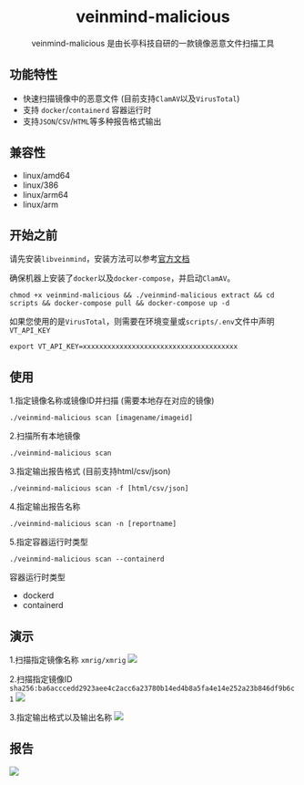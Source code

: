 <h1 align="center"> veinmind-malicious </h1>

<p align="center">
veinmind-malicious 是由长亭科技自研的一款镜像恶意文件扫描工具 
</p>

## 功能特性

- 快速扫描镜像中的恶意文件 (目前支持`ClamAV`以及`VirusTotal`)
- 支持 `docker`/`containerd` 容器运行时
- 支持`JSON`/`CSV`/`HTML`等多种报告格式输出

## 兼容性

- linux/amd64
- linux/386
- linux/arm64
- linux/arm

## 开始之前

请先安装`libveinmind`，安装方法可以参考[官方文档](https://github.com/chaitin/libveinmind)

确保机器上安装了`docker`以及`docker-compose`，并启动`ClamAV`。

```
chmod +x veinmind-malicious && ./veinmind-malicious extract && cd scripts && docker-compose pull && docker-compose up -d
```

如果您使用的是`VirusTotal`，则需要在环境变量或`scripts/.env`文件中声明`VT_API_KEY`
```
export VT_API_KEY=xxxxxxxxxxxxxxxxxxxxxxxxxxxxxxxxxxxxxx
```

## 使用

1.指定镜像名称或镜像ID并扫描 (需要本地存在对应的镜像)

```
./veinmind-malicious scan [imagename/imageid]
```

2.扫描所有本地镜像

```
./veinmind-malicious scan
```

3.指定输出报告格式 (目前支持html/csv/json)

```
./veinmind-malicious scan -f [html/csv/json]
```

4.指定输出报告名称

```
./veinmind-malicious scan -n [reportname]
```

5.指定容器运行时类型
```
./veinmind-malicious scan --containerd
```

容器运行时类型
- dockerd
- containerd

## 演示
1.扫描指定镜像名称 `xmrig/xmrig`
![](https://dinfinite.oss-cn-beijing.aliyuncs.com/image/20220119111800.png)

2.扫描指定镜像ID `sha256:ba6acccedd2923aee4c2acc6a23780b14ed4b8a5fa4e14e252a23b846df9b6c1`
![](https://dinfinite.oss-cn-beijing.aliyuncs.com/image/20220119112217.png)

3.指定输出格式以及输出名称
![](https://dinfinite.oss-cn-beijing.aliyuncs.com/image/20220119112058.png)

## 报告
![](https://dinfinite.oss-cn-beijing.aliyuncs.com/image/20220119142131.png)